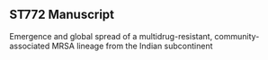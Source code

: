 ## ST772 Manuscript

Emergence and global spread of a multidrug-resistant, community-associated MRSA lineage from the Indian subcontinent 
